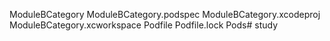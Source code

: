 ModuleBCategory
ModuleBCategory.podspec
ModuleBCategory.xcodeproj
ModuleBCategory.xcworkspace
Podfile
Podfile.lock
Pods# study
